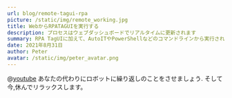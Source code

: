 ```yaml
---
url: blog/remote-tagui-rpa
picture: /static/img/remote_working.jpg
title: WebからRPATAGUIを実行する
description: プロセスはウェブダッシュボードでリアルタイムに更新されます
summary: RPA TagUIに加えて、AutoITやPowerShellなどのコマンドラインから実行されているアプリケーションを使用してコマンドをリモートで実行することもできます。 これは、TagUIWebコントロールを使用して人間のために作業を行う方法の例です。
date: 2021年8月31日
author: Peter
avatar: /static/img/peter_avatar.png
---
```

@[youtube](https://www.youtube.com/watch?v=winFtZ39YSQ)
あなたの代わりにロボットに繰り返しのことをさせましょう. そして今,休んでリラックスします。